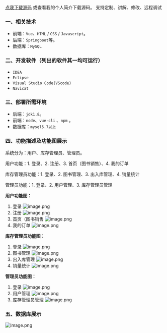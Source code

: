 [点我下载源码](https://www.oneprosol.com/detail/476bc90e21a34597963d8a8ff12a6305) 
或查看我的个人简介下载源码。
支持定制、讲解、修改、远程调试

### 一、相关技术

- 前端：`Vue`、`HTML` / `CSS` / `Javascript`。
- 后端：`Springboot`等。
- 数据库：`MySQL`

### 二、开发软件（列出的软件其一均可运行）

- `IDEA`
- `Eclipse`
- `Visual Studio Code(VScode)`
- `Navicat`

### 三、部署所需环境

- 后端：`jdk1.8`。
- 前端：`node`、`vue-cli` 、`npm`  。
- 数据库：`mysql5.7以上`

### 四、功能描述及功能图展示

系统分为：用户、库存管理员、管理员。

用户功能：1. 登录、2. 注册、3. 首页（图书销售）、4. 我的订单

库存管理员功能：1. 登录、2. 图书管理、3. 出入库管理、4. 销量统计

管理员功能：1. 登录、2. 用户管理、3. 库存管理员管理

**用户功能图：**

1. 登录
   ![image.png](https://pic.picprosol.com/user_upload/1ca4a16527164fbdbe5588f4023765f3/2024-12-06%2018:26:59_image.png)
2. 注册
   ![image.png](https://pic.picprosol.com/user_upload/1ca4a16527164fbdbe5588f4023765f3/2024-12-06%2018:27:08_image.png)
3. 首页（图书销售
   ![image.png](https://pic.picprosol.com/user_upload/1ca4a16527164fbdbe5588f4023765f3/2024-12-06%2018:27:30_image.png)
4. 我的订单
   ![image.png](https://pic.picprosol.com/user_upload/1ca4a16527164fbdbe5588f4023765f3/2024-12-06%2018:29:33_image.png)

**库存管理员功能图：**

1. 登录
   ![image.png](https://pic.picprosol.com/user_upload/1ca4a16527164fbdbe5588f4023765f3/2024-12-06%2018:26:59_image.png)
2. 图书管理
   ![image.png](https://pic.picprosol.com/user_upload/1ca4a16527164fbdbe5588f4023765f3/2024-12-06%2018:29:40_image.png)
3. 出入库管理
   ![image.png](https://pic.picprosol.com/user_upload/1ca4a16527164fbdbe5588f4023765f3/2024-12-06%2018:29:46_image.png)
4. 销量统计
   ![image.png](https://pic.picprosol.com/user_upload/1ca4a16527164fbdbe5588f4023765f3/2024-12-06%2018:29:50_image.png)

**管理员功能图：**

1. 登录
   ![image.png](https://pic.picprosol.com/user_upload/1ca4a16527164fbdbe5588f4023765f3/2024-12-06%2018:26:59_image.png)
2. 用户管理
   ![image.png](https://pic.picprosol.com/user_upload/1ca4a16527164fbdbe5588f4023765f3/2024-12-06%2018:30:00_image.png)
3. 库存管理员管理
   ![image.png](https://pic.picprosol.com/user_upload/1ca4a16527164fbdbe5588f4023765f3/2024-12-06%2018:30:05_image.png)

### 五、数据库展示

![image.png](https://pic.picprosol.com/user_upload/1ca4a16527164fbdbe5588f4023765f3/2024-12-06%2018:30:30_image.png)


